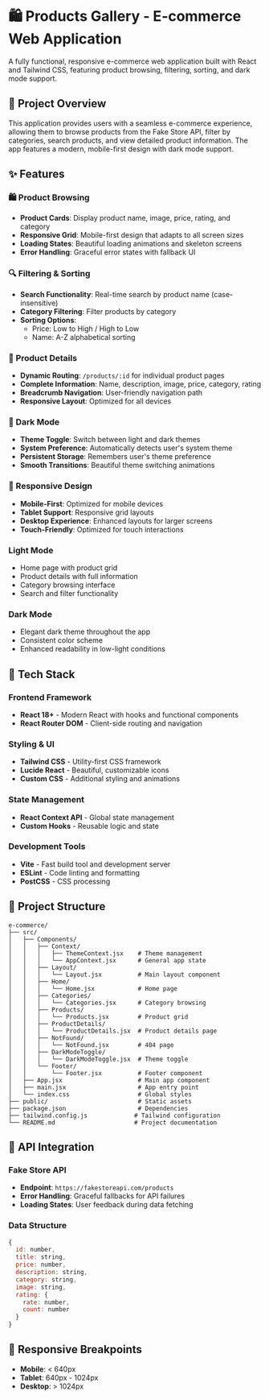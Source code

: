 # 🛍️ Products Gallery - E-commerce Web Application

A fully functional, responsive e-commerce web application built with React and Tailwind CSS, featuring product browsing, filtering, sorting, and dark mode support.

## 🎯 Project Overview

This application provides users with a seamless e-commerce experience, allowing them to browse products from the Fake Store API, filter by categories, search products, and view detailed product information. The app features a modern, mobile-first design with dark mode support.

## ✨ Features

### 🛍️ Product Browsing
- **Product Cards**: Display product name, image, price, rating, and category
- **Responsive Grid**: Mobile-first design that adapts to all screen sizes
- **Loading States**: Beautiful loading animations and skeleton screens
- **Error Handling**: Graceful error states with fallback UI

### 🔍 Filtering & Sorting
- **Search Functionality**: Real-time search by product name (case-insensitive)
- **Category Filtering**: Filter products by category
- **Sorting Options**:
  - Price: Low to High / High to Low
  - Name: A-Z alphabetical sorting

### 📄 Product Details
- **Dynamic Routing**: `/products/:id` for individual product pages
- **Complete Information**: Name, description, image, price, category, rating
- **Breadcrumb Navigation**: User-friendly navigation path
- **Responsive Layout**: Optimized for all devices

### 🌙 Dark Mode
- **Theme Toggle**: Switch between light and dark themes
- **System Preference**: Automatically detects user's system theme
- **Persistent Storage**: Remembers user's theme preference
- **Smooth Transitions**: Beautiful theme switching animations

### 📱 Responsive Design
- **Mobile-First**: Optimized for mobile devices
- **Tablet Support**: Responsive grid layouts
- **Desktop Experience**: Enhanced layouts for larger screens
- **Touch-Friendly**: Optimized for touch interactions


### Light Mode
- Home page with product grid
- Product details with full information
- Category browsing interface
- Search and filter functionality

### Dark Mode
- Elegant dark theme throughout the app
- Consistent color scheme
- Enhanced readability in low-light conditions

## 🧱 Tech Stack

### Frontend Framework
- **React 18+** - Modern React with hooks and functional components
- **React Router DOM** - Client-side routing and navigation

### Styling & UI
- **Tailwind CSS** - Utility-first CSS framework
- **Lucide React** - Beautiful, customizable icons
- **Custom CSS** - Additional styling and animations

### State Management
- **React Context API** - Global state management
- **Custom Hooks** - Reusable logic and state

### Development Tools
- **Vite** - Fast build tool and development server
- **ESLint** - Code linting and formatting
- **PostCSS** - CSS processing


## 📁 Project Structure

```
e-commerce/
├── src/
│   ├── Components/
│   │   ├── Context/
│   │   │   ├── ThemeContext.jsx    # Theme management
│   │   │   └── AppContext.jsx      # General app state
│   │   ├── Layout/
│   │   │   └── Layout.jsx          # Main layout component
│   │   ├── Home/
│   │   │   └── Home.jsx            # Home page
│   │   ├── Categories/
│   │   │   └── Categories.jsx      # Category browsing
│   │   ├── Products/
│   │   │   └── Products.jsx        # Product grid
│   │   ├── ProductDetails/
│   │   │   └── ProductDetails.jsx  # Product details page
│   │   ├── NotFound/
│   │   │   └── NotFound.jsx        # 404 page
│   │   ├── DarkModeToggle/
│   │   │   └── DarkModeToggle.jsx  # Theme toggle
│   │   └── Footer/
│   │       └── Footer.jsx          # Footer component
│   ├── App.jsx                     # Main app component
│   ├── main.jsx                    # App entry point
│   └── index.css                   # Global styles
├── public/                         # Static assets
├── package.json                    # Dependencies
├── tailwind.config.js             # Tailwind configuration
└── README.md                      # Project documentation
```
## 🔧 API Integration

### Fake Store API
- **Endpoint**: `https://fakestoreapi.com/products`
- **Error Handling**: Graceful fallbacks for API failures
- **Loading States**: User feedback during data fetching

### Data Structure
```javascript
{
  id: number,
  title: string,
  price: number,
  description: string,
  category: string,
  image: string,
  rating: {
    rate: number,
    count: number
  }
}
```

## 📱 Responsive Breakpoints

- **Mobile**: < 640px
- **Tablet**: 640px - 1024px
- **Desktop**: > 1024px

